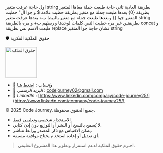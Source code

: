 اول حاجة عرفت متغير string بطريقة العادية تاني حاجة طبعت جملة معاها المتغير بطريقة {0}
بعدها طبعت جملة مع متغير بطريقة حطيت علامة $ و جوا ال" حطيت المتغير جوا {} و بعدها طبعت جملة مع متغير بالربط ب+
بعدها عرفت متغير string بطريقتين غير مره حطيت النص كلمات لوحدها و ربطهم ب+ و مره بالطريقة concat 
و طبعت الاسم بس بطريقة replace عشان حاجة جوا المتغير string


🛡 حقوق الملكية الفكرية  

<img src="https://res.cloudinary.com/dpl0kiz1a/image/upload/v1760872563/1_gjjb2a.png" alt="حقوق الملكية" width="100"/>  

- 💬 *واتساب* : [اضغط هنا](https://wa.me/201555303227)  
- 📩 *البريد الرسمي* : codejourney02@gmail.com  
- 💼 *LinkedIn* : [https://www.linkedin.com/company/code-journey25/](https://www.linkedin.com/company/code-journey25/)  

© 2025 Code Journey. جميع الحقوق محفوظة.  

- الاستخدام شخصي وتعليمي فقط.  
- لا يُسمح بالنسخ أو النشر أو التوزيع دون إذن كتابي.  
- يمكن الاقتباس مع ذكر المصدر ورابط مباشر.  
- أي تعديل أو إعادة استخدام يحتاج موافقة مسبقة.  

> احترم حقوق الملكية لدعم استمرار وتطوير هذا المشروع التعليمي.
